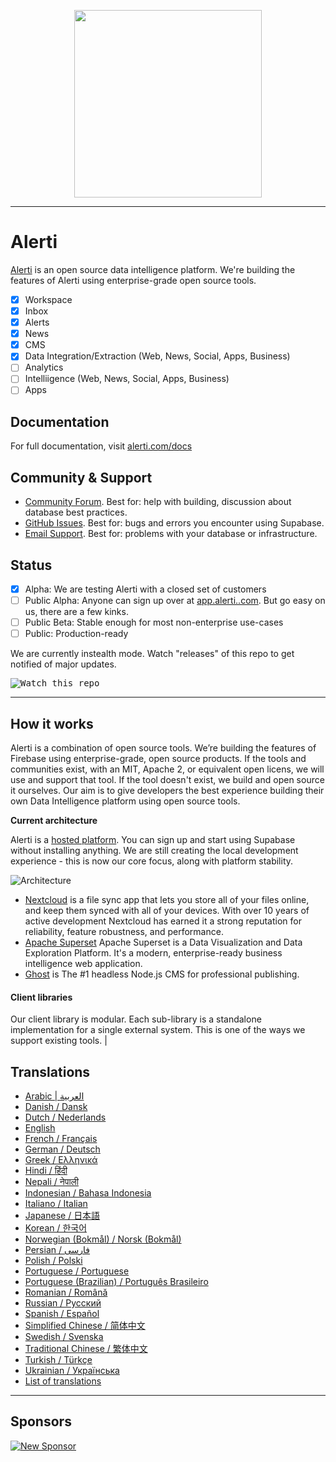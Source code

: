 <p align="center">
<img width="300" src="https://avatars.githubusercontent.com/u/85001418?s=200&v=4"/>
</p>

---

# Alerti

[Alerti](https://alerti.com) is an open source data intelligence platform. We're building the features of Alerti using enterprise-grade open source tools.

- [x] Workspace
- [x] Inbox
- [x] Alerts
- [x] News
- [x] CMS
- [x] Data Integration/Extraction  (Web, News, Social, Apps, Business)
- [ ] Analytics
- [ ] Intelliigence  (Web, News, Social, Apps, Business)
- [ ] Apps

## Documentation

For full documentation, visit [alerti.com/docs](https://alerti.com)

## Community & Support

- [Community Forum](https://github.com/alerti/alerti/discussions). Best for: help with building, discussion about database best practices.
- [GitHub Issues](https://github.com/alerti/alerti/issues). Best for: bugs and errors you encounter using Supabase.
- [Email Support](https://alerti/docs/support#business-support). Best for: problems with your database or infrastructure.

## Status

- [x] Alpha: We are testing Alerti with a closed set of customers
- [ ] Public Alpha: Anyone can sign up over at [app.alerti..com](https://app.alerti.com). But go easy on us, there are a few kinks.
- [ ] Public Beta: Stable enough for most non-enterprise use-cases
- [ ] Public: Production-ready

We are currently instealth mode. Watch "releases" of this repo to get notified of major updates.

<kbd><img src="https://gitcdn.link/repo/alerti/alerti/master/web/static/watch-repo.gif" alt="Watch this repo"/></kbd>

---

## How it works

Alerti is a combination of open source tools. We’re building the features of Firebase using enterprise-grade, open source products. If the tools and communities exist, with an MIT, Apache 2, or equivalent open licens, we will use and support that tool. If the tool doesn't exist, we build and open source it ourselves. Our aim is to give developers the best experience building their own Data Intelligence platform using open source tools.

**Current architecture**

Alerti is a [hosted platform](https://app.alerti.com). You can sign up and start using Supabase without installing anything. We are still creating the local development experience - this is now our core focus, along with platform stability.

![Architecture](https://supabase.io/assets/images/supabase-architecture-9050a7317e9ec7efb7807f5194122e48.png)

- [Nextcloud](https://github.com/nextcloud) is a file sync app that lets you store all of your files online, and keep them synced with all of your devices. With over 10 years of active development Nextcloud has earned it a strong reputation for reliability, feature robustness, and performance.
- [Apache Superset](https://github.com/apache/superset) Apache Superset is a Data Visualization and Data Exploration Platform. It's a modern, enterprise-ready business intelligence web application.
- [Ghost](https://github.com/TryGhost/Ghost) is The #1 headless Node.js CMS for professional publishing.


#### Client libraries

Our client library is modular. Each sub-library is a standalone implementation for a single external system. This is one of the ways we support existing tools.
                                                                                             |

## Translations

- [Arabic | العربية](/i18n/README.ar.md)
- [Danish / Dansk](/i18n/README.da.md)
- [Dutch / Nederlands](/i18n/README.nl.md)
- [English](https://github.com/supabase/supabase)
- [French / Français](/i18n/README.fr.md)
- [German / Deutsch](/i18n/README.de.md)
- [Greek / Ελληνικά](/i18n/README.gr.md)
- [Hindi / हिंदी](/i18n/README.hi.md)
- [Nepali / नेपाली](/i18n/README.ne.md)
- [Indonesian / Bahasa Indonesia](/i18n/README.id.md)
- [Italiano / Italian](/i18n/README.it.md)
- [Japanese / 日本語](/i18n/README.jp.md)
- [Korean / 한국어](/i18n/README.ko.md)
- [Norwegian (Bokmål) / Norsk (Bokmål)](/i18n/README.nb-no.md)
- [Persian / فارسی](/i18n/README.fa.md)
- [Polish / Polski](/i18n/README.pl.md)
- [Portuguese / Portuguese](/i18n/README.pt.md)
- [Portuguese (Brazilian) / Português Brasileiro](/i18n/README.pt-br.md)
- [Romanian / Română](/i18n/README.ro.md)
- [Russian / Pусский](/i18n/README.ru.md)
- [Spanish / Español](/i18n/README.es.md)
- [Simplified Chinese / 简体中文](/i18n/README.zh-cn.md)
- [Swedish / Svenska](/i18n/README.sv.md)
- [Traditional Chinese / 繁体中文](/i18n/README.zh-tw.md)
- [Turkish / Türkçe](/i18n/README.tr.md)
- [Ukrainian / Українська](/i18n/README.uk.md)
- [List of translations](/i18n/languages.md) <!--- Keep only this -->

---

## Sponsors

[![New Sponsor](https://user-images.githubusercontent.com/10214025/90518111-e74bbb00-e198-11ea-8f88-c9e3c1aa4b5b.png)](https://github.com/sponsors/alerti)
